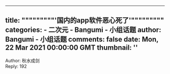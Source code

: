 
---
title: """""""""'国内的app软件恶心死了'"""""""""
categories: 
    - 二次元
    - Bangumi - 小组话题
author: Bangumi - 小组话题
comments: false
date: Mon, 22 Mar 2021 00:00:00 GMT
thumbnail: ''
---

<div>   
Author: 秋水成剑<br>Reply: 192  
</div>
            